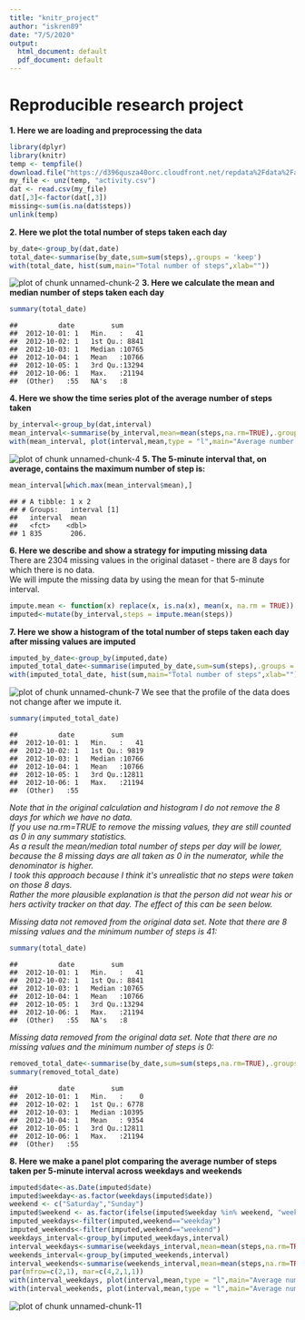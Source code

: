 ```yaml
---
title: "knitr_project"
author: "iskren89"
date: "7/5/2020"
output:
  html_document: default
  pdf_document: default
---
```

# Reproducible research project
**1. Here we are loading and preprocessing the data**  

```r
library(dplyr)
library(knitr)
temp <- tempfile()
download.file("https://d396qusza40orc.cloudfront.net/repdata%2Fdata%2Factivity.zip",temp)
my_file <- unz(temp, "activity.csv")
dat <- read.csv(my_file)
dat[,3]<-factor(dat[,3])
missing<-sum(is.na(dat$steps))
unlink(temp)
```
**2. Here we plot the total number of steps taken each day**  

```r
by_date<-group_by(dat,date)
total_date<-summarise(by_date,sum=sum(steps),.groups = 'keep')
with(total_date, hist(sum,main="Total number of steps",xlab=""))
```

![plot of chunk unnamed-chunk-2](figure/unnamed-chunk-2-1.png)
**3. Here we calculate the mean and median number of steps taken each day**  

```r
summary(total_date)
```

```
##          date         sum       
##  2012-10-01: 1   Min.   :   41  
##  2012-10-02: 1   1st Qu.: 8841  
##  2012-10-03: 1   Median :10765  
##  2012-10-04: 1   Mean   :10766  
##  2012-10-05: 1   3rd Qu.:13294  
##  2012-10-06: 1   Max.   :21194  
##  (Other)   :55   NA's   :8
```
**4. Here we show the time series plot of the average number of steps taken**  

```r
by_interval<-group_by(dat,interval)
mean_interval<-summarise(by_interval,mean=mean(steps,na.rm=TRUE),.groups = 'keep')
with(mean_interval, plot(interval,mean,type = "l",main="Average number of steps",ylab="steps by 5-minute interval"))
```

![plot of chunk unnamed-chunk-4](figure/unnamed-chunk-4-1.png)
**5. The 5-minute interval that, on average, contains the maximum number of step is:**  

```r
mean_interval[which.max(mean_interval$mean),]
```

```
## # A tibble: 1 x 2
## # Groups:   interval [1]
##   interval  mean
##   <fct>    <dbl>
## 1 835       206.
```
**6. Here we describe and show a strategy for imputing missing data**  
There are 2304 missing values in the original dataset - there are 8 days for which there is no data.  
We will impute the missing data by using the mean for that 5-minute interval.  

```r
impute.mean <- function(x) replace(x, is.na(x), mean(x, na.rm = TRUE))
imputed<-mutate(by_interval,steps = impute.mean(steps))
```
**7. Here we show a histogram of the total number of steps taken each day after missing values are imputed**  

```r
imputed_by_date<-group_by(imputed,date)
imputed_total_date<-summarise(imputed_by_date,sum=sum(steps),.groups = 'keep')
with(imputed_total_date, hist(sum,main="Total number of steps",xlab=""))
```

![plot of chunk unnamed-chunk-7](figure/unnamed-chunk-7-1.png)
We see that the profile of the data does not change after we impute it.  

```r
summary(imputed_total_date)
```

```
##          date         sum       
##  2012-10-01: 1   Min.   :   41  
##  2012-10-02: 1   1st Qu.: 9819  
##  2012-10-03: 1   Median :10766  
##  2012-10-04: 1   Mean   :10766  
##  2012-10-05: 1   3rd Qu.:12811  
##  2012-10-06: 1   Max.   :21194  
##  (Other)   :55
```
*Note that in the original calculation and histogram I do not remove the 8 days for which we have no data.*  
*If you use na.rm=TRUE to remove the missing values, they are still counted as 0 in any summary statistics.*  
*As a result the mean/median total number of steps per day will be lower, because the 8 missing days are all taken as 0 in the numerator, while the denominator is higher.*  
*I took this approach because I think it's unrealistic that no steps were taken on those 8 days.*  
*Rather the more plausible explanation is that the person did not wear his or hers activity tracker on that day. The effect of this can be seen below.*   
  
*Missing data not removed from the original data set. Note that there are 8 missing values and the minimum number of steps is 41:*  

```r
summary(total_date)
```

```
##          date         sum       
##  2012-10-01: 1   Min.   :   41  
##  2012-10-02: 1   1st Qu.: 8841  
##  2012-10-03: 1   Median :10765  
##  2012-10-04: 1   Mean   :10766  
##  2012-10-05: 1   3rd Qu.:13294  
##  2012-10-06: 1   Max.   :21194  
##  (Other)   :55   NA's   :8
```

*Missing data removed from the original data set. Note that there are no missing values and the minimum number of steps is 0:*  

```r
removed_total_date<-summarise(by_date,sum=sum(steps,na.rm=TRUE),.groups = 'keep')
summary(removed_total_date)
```

```
##          date         sum       
##  2012-10-01: 1   Min.   :    0  
##  2012-10-02: 1   1st Qu.: 6778  
##  2012-10-03: 1   Median :10395  
##  2012-10-04: 1   Mean   : 9354  
##  2012-10-05: 1   3rd Qu.:12811  
##  2012-10-06: 1   Max.   :21194  
##  (Other)   :55
```
**8. Here we make a panel plot comparing the average number of steps taken per 5-minute interval across weekdays and weekends**  

```r
imputed$date<-as.Date(imputed$date)
imputed$weekday<-as.factor(weekdays(imputed$date))
weekend <- c("Saturday","Sunday")
imputed$weekend <- as.factor(ifelse(imputed$weekday %in% weekend, "weekend","weekday"))
imputed_weekdays<-filter(imputed,weekend=="weekday")
imputed_weekends<-filter(imputed,weekend=="weekend")
weekdays_interval<-group_by(imputed_weekdays,interval)
interval_weekdays<-summarise(weekdays_interval,mean=mean(steps,na.rm=TRUE),.groups = 'keep')
weekends_interval<-group_by(imputed_weekends,interval)
interval_weekends<-summarise(weekends_interval,mean=mean(steps,na.rm=TRUE),.groups = 'keep')
par(mfrow=c(2,1), mar=c(4,2,1,1))
with(interval_weekdays, plot(interval,mean,type = "l",main="Average number of steps in weekdays"))
with(interval_weekends, plot(interval,mean,type = "l",main="Average number of steps in weekends"))
```

![plot of chunk unnamed-chunk-11](figure/unnamed-chunk-11-1.png)
